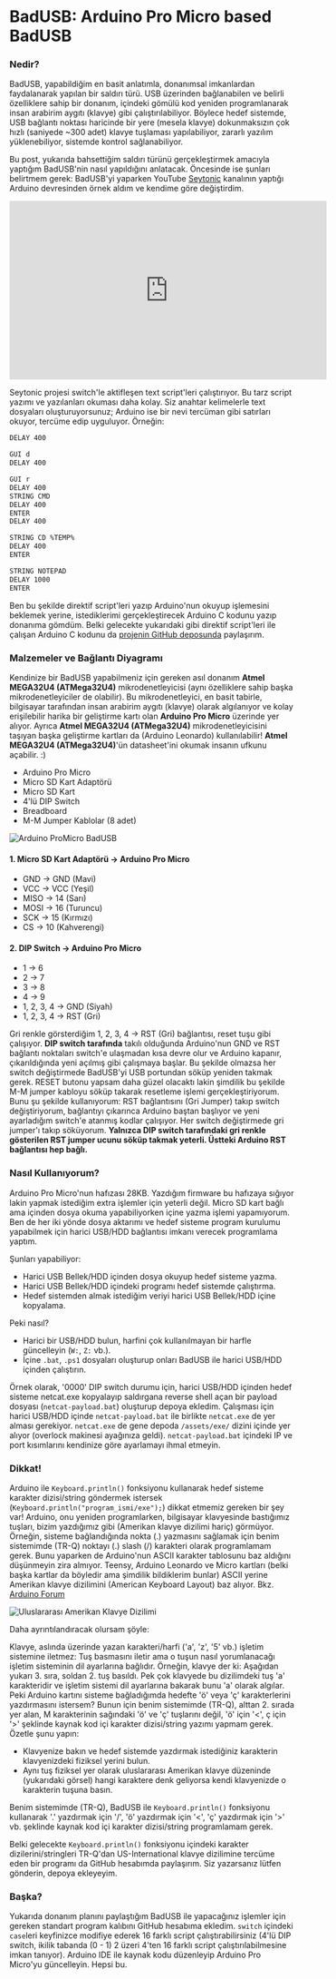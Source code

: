 # BadUSB: Arduino Pro Micro based BadUSB

### **Nedir?**

BadUSB, yapabildiğim en basit anlatımla, donanımsal imkanlardan faydalanarak
yapılan bir saldırı türü. USB üzerinden bağlanabilen ve belirli özelliklere
sahip bir donanım, içindeki gömülü kod yeniden programlanarak insan arabirim
aygıtı (klavye) gibi çalıştırılabiliyor. Böylece hedef sistemde, USB bağlantı
noktası haricinde bir yere (mesela klavye) dokunmaksızın çok hızlı (saniyede
~300 adet) klavye tuşlaması yapılabiliyor, zararlı yazılım yüklenebiliyor,
sistemde kontrol sağlanabiliyor.

Bu post, yukarıda bahsettiğim saldırı türünü gerçekleştirmek amacıyla yaptığım
BadUSB'nin nasıl yapıldığını anlatacak. Öncesinde ise şunları belirtmem gerek:
BadUSB'yi yaparken YouTube
[Seytonic](https://www.youtube.com/channel/UCW6xlqxSY3gGur4PkGPEUeA) kanalının
yaptığı Arduino devresinden örnek aldım ve kendime göre değiştirdim.

<iframe width="560" height="315" src="https://www.youtube.com/embed/QrwqeI99I8E" frameborder="0" allow="accelerometer; autoplay; clipboard-write; encrypted-media; gyroscope; picture-in-picture" allowfullscreen></iframe>

Seytonic projesi switch'le aktifleşen text script'leri çalıştırıyor. Bu tarz
script yazımı ve yazılanları okuması daha kolay. Siz anahtar kelimelerle text
dosyaları oluşturuyorsunuz; Arduino ise bir nevi tercüman gibi satırları
okuyor, tercüme edip uyguluyor. Örneğin:

```txt
DELAY 400

GUI d
DELAY 400

GUI r
DELAY 400
STRING CMD
DELAY 400
ENTER
DELAY 400

STRING CD %TEMP%
DELAY 400
ENTER

STRING NOTEPAD
DELAY 1000
ENTER
```

Ben bu şekilde direktif script'leri yazıp Arduino'nun okuyup işlemesini
beklemek yerine, istediklerimi gerçekleştirecek Arduino C kodunu yazıp
donanıma gömdüm. Belki gelecekte yukarıdaki gibi direktif script'leri ile
çalışan Arduino C kodunu da [projenin GitHub
deposunda](https://github.com/nuriacar/badusb) paylaşırım.

### **Malzemeler ve Bağlantı Diyagramı**

Kendinize bir BadUSB yapabilmeniz için gereken asıl donanım **Atmel MEGA32U4
(ATMega32U4)** mikrodenetleyicisi (aynı özelliklere sahip başka
mikrodenetleyiciler de olabilir). Bu mikrodenetleyici, en basit tabirle,
bilgisayar tarafından insan arabirim aygıtı (klavye) olarak algılanıyor ve
kolay erişilebilir harika bir geliştirme kartı olan **Arduino Pro Micro**
üzerinde yer alıyor. Ayrıca **Atmel MEGA32U4 (ATMega32U4)**
mikrodenetleyicisini taşıyan başka geliştirme kartları da (Arduino Leonardo)
kullanılabilir! **Atmel MEGA32U4 (ATMega32U4)**'ün datasheet'ini okumak
insanın ufkunu açabilir. :)

+ Arduino Pro Micro
+ Micro SD Kart Adaptörü
+ Micro SD Kart
+ 4'lü DIP Switch
+ Breadboard
+ M-M Jumper Kablolar (8 adet)

![Arduino ProMicro BadUSB](/assets/img/arduino-pro-micro-badusb.png)

#### **1. Micro SD Kart Adaptörü → Arduino Pro Micro**

+ GND  → GND (Mavi)
+ VCC  → VCC (Yeşil)
+ MISO → 14  (Sarı)
+ MOSI → 16  (Turuncu)
+ SCK  → 15  (Kırmızı)
+ CS   → 10  (Kahverengi)

#### **2. DIP Switch → Arduino Pro Micro**

+ 1 → 6
+ 2 → 7
+ 3 → 8
+ 4 → 9
+ 1, 2, 3, 4 → GND (Siyah)
+ 1, 2, 3, 4 → RST (Gri)

Gri renkle görsterdiğim 1, 2, 3, 4 → RST (Gri) bağlantısı, reset tuşu gibi
çalışıyor. **DIP switch tarafında** takılı olduğunda Arduino'nun GND ve RST
bağlantı noktaları switch'e ulaşmadan kısa devre olur ve Arduino kapanır,
çıkarıldığında yeni açılmış gibi çalışmaya başlar. Bu şekilde olmazsa her
switch değiştirmede BadUSB'yi USB portundan söküp yeniden takmak gerek. RESET
butonu yapsam daha güzel olacaktı lakin şimdilik bu şekilde M-M jumper kabloyu
söküp takarak resetleme işlemi gerçekleştiriyorum. Bunu şu şekilde
kullanıyorum: RST bağlantısını (Gri Jumper) takıp switch değiştiriyorum,
bağlantıyı çıkarınca Arduino baştan başlıyor ve yeni ayarladığım switch'e
atanmış kodlar çalışıyor. Her switch değiştirmede gri jumper'ı takıp
söküyorum. **Yalnızca DIP switch tarafındaki gri renkle gösterilen RST jumper
ucunu söküp takmak yeterli. Üstteki Arduino RST bağlantısı hep bağlı.**

### **Nasıl Kullanıyorum?**

Arduino Pro Micro'nun hafızası 28KB. Yazdığım firmware bu hafızaya sığıyor
lakin yapmak istediğim extra işlemler için yeterli değil. Micro SD kart bağlı
ama içinden dosya okuma yapabiliyorken içine yazma işlemi yapamıyorum. Ben de
her iki yönde dosya aktarımı ve hedef sisteme program kurulumu yapabilmek için
harici USB/HDD bağlantısı imkanı verecek programlama yaptım.

Şunları yapabiliyor:

+ Harici USB Bellek/HDD içinden dosya okuyup hedef sisteme yazma.
+ Harici USB Bellek/HDD içindeki programı hedef sistemde çalıştırma.
+ Hedef sistemden almak istediğim veriyi harici USB Bellek/HDD içine kopyalama.

Peki nasıl?

+ Harici bir USB/HDD bulun, harfini çok kullanılmayan bir harfle güncelleyin
  (`W:`, `Z:` vb.).
+ İçine `.bat`, `.ps1` dosyaları oluşturup onları BadUSB ile harici USB/HDD
  içinden çalıştırın.

Örnek olarak, '0000' DIP switch durumu için, harici USB/HDD içinden hedef
sisteme netcat.exe kopyalayıp saldırgana reverse shell açan bir payload
dosyası (`netcat-payload.bat`) oluşturup depoya ekledim. Çalışması için harici
USB/HDD içinde `netcat-payload.bat` ile birlikte `netcat.exe` de yer alması
gerekiyor. `netcat.exe` de gene depoda `/assets/exe/` dizini içinde yer alıyor
(overlock makinesi ayağınıza geldi). `netcat-payload.bat` içindeki IP ve port
kısımlarını kendinize göre ayarlamayı ihmal etmeyin.

### **Dikkat!**

Arduino ile `Keyboard.println()` fonksiyonu kullanarak hedef sisteme karakter
dizisi/string göndermek istersek (`Keyboard.println("program_ismi/exe");`)
dikkat etmemiz gereken bir şey var! Arduino, onu yeniden programlarken,
bilgisayar klavyesinde bastığımız tuşları, bizim yazdığımız gibi (Amerikan
klavye dizilimi hariç) görmüyor. Örneğin, sisteme bağlandığında nokta (.)
yazmasını sağlamak için benim sistemimde (TR-Q) noktayı (.) slash (/)
karakteri olarak programlamam gerek. Bunu yaparken de Arduino'nun ASCII
karakter tablosunu baz aldığını düşünmeyin zira almıyor. Teensy, Arduino
Leonardo ve Micro kartları (belki başka kartlar da böyledir ama şimdilik
bildiklerim bunlar) ASCII yerine Amerikan klavye dizilimini (American Keyboard
Layout) baz alıyor. Bkz. [Arduino
Forum](https://forum.arduino.cc/index.php?topic=418813.0)

![Uluslararası Amerikan Klavye Dizilimi](/assets/img/us-international-kb-layout.png)

Daha ayrıntılandıracak olursam şöyle:

Klavye, aslında üzerinde yazan karakteri/harfi ('a', 'z', '5' vb.) işletim
sistemine iletmez: Tuş basmasını iletir ama o tuşun nasıl yorumlanacağı
işletim sisteminin dil ayarlarına bağlıdır. Örneğin, klavye der ki: Aşağıdan
yukarı 3. sıra, soldan 2. tuş basıldı. Pek çok klavyede bu dizilimdeki tuş 'a'
karakteridir ve işletim sistemi dil ayarlarına bakarak bunu 'a' olarak
algılar. Peki Arduino kartını sisteme bağladığımda hedefte 'ö' veya 'ç'
karakterlerini yazdırmasını istersem? Bunun için benim sistemimde (TR-Q),
alttan 2. sırada yer alan, M karakterinin sağındaki 'ö' ve 'ç' tuşlarını
değil, 'ö' için '<', ç için '>' şeklinde kaynak kod içi karakter dizisi/string
yazımı yapmam gerek. Özetle şunu yapın:

+ Klavyenize bakın ve hedef sistemde yazdırmak istediğiniz karakterin
  klavyenizdeki fiziksel yerini bulun.
+ Aynı tuş fiziksel yer olarak uluslararası Amerikan klavye düzeninde
  (yukarıdaki görsel) hangi karaktere denk geliyorsa kendi klavyenizde o
  karakterin tuşuna basın.

Benim sistemimde (TR-Q), BadUSB ile `Keyboard.println()` fonksiyonu kullanarak
'.' yazdırmak için '/', 'ö' yazdırmak için '<', 'ç' yazdırmak için '>' vb.
şeklinde kaynak kod içi karakter dizisi/string programlamam gerek.

Belki gelecekte `Keyboard.println()` fonksiyonu içindeki karakter
dizilerini/stringleri TR-Q'dan US-International klavye dizilimine tercüme eden
bir programı da GitHub hesabımda paylaşırım. Siz yazarsanız lütfen gönderin,
depoya ekleyeyim.

### **Başka?**

Yukarıda donanım planını paylaştığım BadUSB ile yapacağınız işlemler için
gereken standart program kalıbını GitHub hesabıma ekledim. `switch` içindeki
`case`leri keyfinizce modifiye ederek 16 farklı script çalıştırabilirsiniz
(4'lü DIP switch, ikilik tabanda (0 - 1) 2 üzeri 4'ten 16 farklı script
çalıştırılabilmesine imkan tanıyor). Arduino IDE ile kaynak kodu düzenleyip
Arduino Pro Micro'yu güncelleyin. Hepsi bu.

